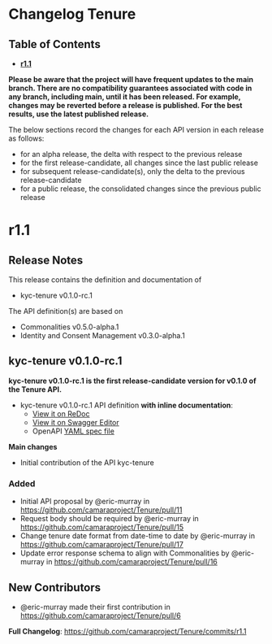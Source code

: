 # Changelog Tenure

## Table of Contents

- **[r1.1](#r11)**

**Please be aware that the project will have frequent updates to the main branch. There are no compatibility guarantees associated with code in any branch, including main, until it has been released. For example, changes may be reverted before a release is published. For the best results, use the latest published release.**

The below sections record the changes for each API version in each release as follows:

* for an alpha release, the delta with respect to the previous release
* for the first release-candidate, all changes since the last public release
* for subsequent release-candidate(s), only the delta to the previous release-candidate
* for a public release, the consolidated changes since the previous public release

# r1.1

## Release Notes

This release contains the definition and documentation of
* kyc-tenure v0.1.0-rc.1

The API definition(s) are based on
* Commonalities v0.5.0-alpha.1
* Identity and Consent Management v0.3.0-alpha.1

## kyc-tenure v0.1.0-rc.1

**kyc-tenure v0.1.0-rc.1 is the first release-candidate version for v0.1.0 of the Tenure API.**

- kyc-tenure v0.1.0-rc.1 API definition **with inline documentation**:
  - [View it on ReDoc](https://redocly.github.io/redoc/?url=https://raw.githubusercontent.com/camaraproject/Tenure/r1.1/code/API_definitions/kyc-tenure.yaml&nocors)
  - [View it on Swagger Editor](https://editor.swagger.io/?url=https://raw.githubusercontent.com/camaraproject/Tenure/r1.1/code/API_definitions/kyc-tenure.yaml)
  - OpenAPI [YAML spec file](https://github.com/camaraproject/Tenure/blob/r1.1/code/API_definitions/kyc-tenure.yaml)

**Main changes**

* Initial contribution of the API kyc-tenure

### Added

* Initial API proposal by @eric-murray in https://github.com/camaraproject/Tenure/pull/11
* Request body should be required by @eric-murray in https://github.com/camaraproject/Tenure/pull/15
* Change tenure date format from date-time to date by @eric-murray in https://github.com/camaraproject/Tenure/pull/17
* Update error response schema to align with Commonalities by @eric-murray in https://github.com/camaraproject/Tenure/pull/16

## New Contributors
* @eric-murray made their first contribution in https://github.com/camaraproject/Tenure/pull/6

**Full Changelog**: https://github.com/camaraproject/Tenure/commits/r1.1
